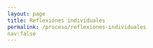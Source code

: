 ```yaml
---
layout: page
title: Reflexiónes individuales
permalink: /proceso/reflexiones-individuales
nav:false
---
```

